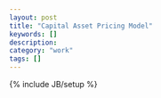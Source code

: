 ```yaml
---
layout: post
title: "Capital Asset Pricing Model"
keywords: []
description: 
category: "work"
tags: []
---
```

{% include JB/setup %}
